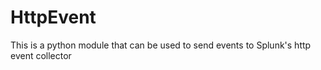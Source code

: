 # HttpEvent
This is a python module that can be used to send events to Splunk's http event collector
